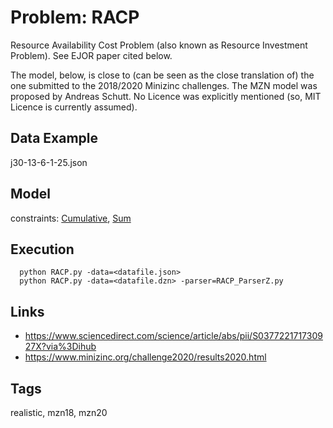 # Problem: RACP

Resource Availability Cost Problem (also known as Resource Investment Problem).
See EJOR paper cited below.

The model, below, is close to (can be seen as the close translation of) the one submitted to the 2018/2020 Minizinc challenges.
The MZN model was proposed by Andreas Schutt.
No Licence was explicitly mentioned (so, MIT Licence is currently assumed).

## Data Example
  j30-13-6-1-25.json

## Model
  constraints: [Cumulative](https://pycsp.org/documentation/constraints/Cumulative), [Sum](https://pycsp.org/documentation/constraints/Sum)

## Execution
```
  python RACP.py -data=<datafile.json>
  python RACP.py -data=<datafile.dzn> -parser=RACP_ParserZ.py
```

## Links
  - https://www.sciencedirect.com/science/article/abs/pii/S037722171730927X?via%3Dihub
  - https://www.minizinc.org/challenge2020/results2020.html

## Tags
  realistic, mzn18, mzn20
